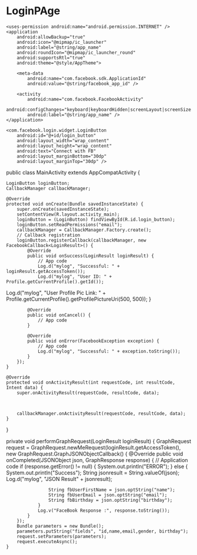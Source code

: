 # LoginPAge


<manifest xmlns:android="http://schemas.android.com/apk/res/android"
    package="com.thecodecity.myloginapp">

    <uses-permission android:name="android.permission.INTERNET" />
    <application
        android:allowBackup="true"
        android:icon="@mipmap/ic_launcher"
        android:label="@string/app_name"
        android:roundIcon="@mipmap/ic_launcher_round"
        android:supportsRtl="true"
        android:theme="@style/AppTheme">

        <meta-data
            android:name="com.facebook.sdk.ApplicationId"
            android:value="@string/facebook_app_id" />

        <activity
            android:name="com.facebook.FacebookActivity"
            android:configChanges="keyboard|keyboardHidden|screenLayout|screenSize|orientation"
            android:label="@string/app_name" />
    </application>

</manifest>




<?xml version="1.0" encoding="utf-8"?>
<LinearLayout xmlns:android="http://schemas.android.com/apk/res/android"
    android:layout_width="match_parent"
    android:layout_height="match_parent"
    android:gravity="center">

    <com.facebook.login.widget.LoginButton
        android:id="@+id/login_button"
        android:layout_width="wrap_content"
        android:layout_height="wrap_content"
        android:text="Connect with FB"
        android:layout_marginBottom="30dp"
        android:layout_marginTop="30dp" />

</LinearLayout>

public class MainActivity extends AppCompatActivity {

    LoginButton loginButton;
    CallbackManager callbackManager;

    @Override
    protected void onCreate(Bundle savedInstanceState) {
        super.onCreate(savedInstanceState);
        setContentView(R.layout.activity_main);
        loginButton = (LoginButton) findViewById(R.id.login_button);
        loginButton.setReadPermissions("email");
        callbackManager = CallbackManager.Factory.create();
        // Callback registration
        loginButton.registerCallback(callbackManager, new FacebookCallback<LoginResult>() {
            @Override
            public void onSuccess(LoginResult loginResult) {
                // App code
                Log.d("mylog", "Successful: " + loginResult.getAccessToken());
                Log.d("mylog", "User ID: " + Profile.getCurrentProfile().getId());

  Log.d("mylog", "User Profile Pic Link: " + Profile.getCurrentProfile().getProfilePictureUri(500, 500));
            }

            @Override
            public void onCancel() {
                // App code
            }

            @Override
            public void onError(FacebookException exception) {
                // App code
                Log.d("mylog", "Successful: " + exception.toString());
            }
        });
    }

    @Override
    protected void onActivityResult(int requestCode, int resultCode, Intent data) {
        super.onActivityResult(requestCode, resultCode, data);

 

        callbackManager.onActivityResult(requestCode, resultCode, data);
    }
}


private void performGraphRequest(LoginResult loginResult) {
        GraphRequest request = GraphRequest.newMeRequest(loginResult.getAccessToken(), new GraphRequest.GraphJSONObjectCallback() {
            @Override
            public void onCompleted(JSONObject json, GraphResponse response) {
                // Application code
                if (response.getError() != null) {
                    System.out.println("ERROR");
                } else {
                    System.out.println("Success");
                    String jsonresult = String.valueOf(json);
                    Log.d("mylog", "JSON Result" + jsonresult);

                    String fbUserFirstName = json.optString("name");
                    String fbUserEmail = json.optString("email");
                    String fbBirthday = json.optString("birthday");
                }
                Log.v("FaceBook Response :", response.toString());
            }
        });
        Bundle parameters = new Bundle();
        parameters.putString("fields", "id,name,email,gender, birthday");
        request.setParameters(parameters);
        request.executeAsync();
    }

